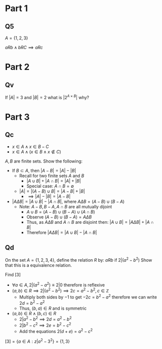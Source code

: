 # Part 1 

## Q5
$A = \{1,2,3\}$

$aRb \land bRC \implies aRc$

# Part 2 

## Qv
If $|A|=3$ and $|B|=2$ what is $|2^{A \times B}|$ why?

# Part 3 
## Qc
* $x \in A \land x \in B-C$
* $x \in A \land (x \in B \land x \not \in C)$

$A,B$ are finite sets. Show the following: 
* If $B \subset A$, then $|A-B| = |A|-|B|$
    * Recall for two finite sets $A$ and $B$
        * $|A \cup B| + |A \cap B| = |A| + |B|$
        * Special case: $A \cap B = \emptyset$
    * $|A| = |(A-B) \cup B| = |A-B| + |B|$
        * $\implies |A|-|B| = |A-B|$
* $|A \Delta B| = |A \cup B| - |A \cap B|$, where $A \Delta B = (A-B) \cup (B-A)$
    * Note: $A-B, B-A, A \cap B$ are all mutually dijoint
        * $A \cup B = (A-B) \cup (B-A) \cup (A \cap B)$
        * Observe $(A-B) \cup (B-A) = A \Delta B$
        * Thus, as $A \Delta B$ and $A \cap B$ are disjoint then: $|A \cup B| = |A \Delta B| + |A \cap B|$
        * Therefore $|A \Delta B| = |A \cup B| - |A \cap B|$
## Qd 
On the set $A = \{1,2,3,4\}$, define the relation $R$ by: $aRb$ if $2|(a^2-b^2)$
Show that this is a equivalence relation. 

Find $[3]$

* $\forall a \in A, 2|(a^2-a^2) \equiv 2|0$ therefore is reflexive
* $(a,b) \in R \implies 2|(a^2-b^2) \implies 2c=a^2-b^2, c \in \mathbb{Z}$ 
    * Multiply both sides by $-1$ to get $-2c = b^2-a^2$ therefore we can write $2d = b^2-a^2$ 
    * Thus, $(b,a) \in R$ and is symmetric
* $(a,b) \in R \land (b,c) \in R$
    * $2|a^2-b^2 \implies 2d=a^2-b^2$
    * $2|b^2-c^2 \implies 2e=b^2-c^2$
    * Add the equations $2(d+e) = a^2-c^2$

$[3] = \{a \in A: z | a^2-3^2\} = \{1,3\}$
